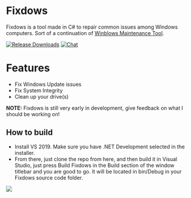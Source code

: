 # Fixdows
Fixdows is a tool made in C# to repair common issues among Windows computers.
Sort of a continuation of [Winblows Maintenance Tool](https://github.com/Oxygemo/Winblows-Maintenance-Tool).

[![Release Downloads](https://img.shields.io/github/downloads/Oxygemo/Fixdows/total)](https://github.com/Oxygemo/Fixdows/releases/latest)
[![Chat](https://img.shields.io/discord/798829344016433173)](https://discord.gg/HYrafUqq73)

# Features
- Fix Windows Update issues
- Fix System Integrity
- Clean up your drive(s)

**NOTE:** Fixdows is still very early in development, give feedback on what I should be working on!

## How to build
-  Install VS 2019. Make sure you have .NET Development selected in the installer.
-  From there, just clone the repo from here, and then build it in Visual Studio, just press Build Fixdows in the Build section of the window titlebar and you are good to go. It will be located in bin/Debug in your Fixdows source code folder.

![](https://media.discordapp.net/attachments/739515044655661096/795349306651050014/unknown.png)
